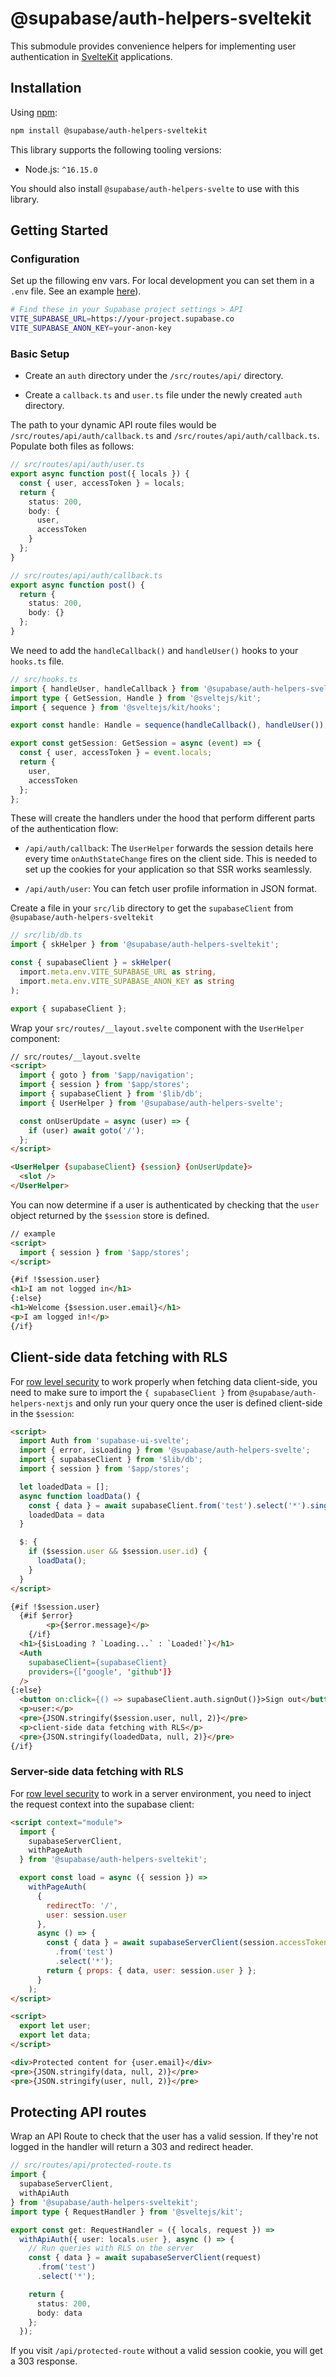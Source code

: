 # @supabase/auth-helpers-sveltekit

This submodule provides convenience helpers for implementing user authentication in [SvelteKit](https://kit.svelte.dev/) applications.

## Installation

Using [npm](https://npmjs.org):

```sh
npm install @supabase/auth-helpers-sveltekit
```

This library supports the following tooling versions:

- Node.js: `^16.15.0`

You should also install `@supabase/auth-helpers-svelte` to use with this library.

## Getting Started

### Configuration

Set up the fillowing env vars. For local development you can set them in a `.env` file. See an example [here](../../examples/sveltekit/example.env)).

```bash
# Find these in your Supabase project settings > API
VITE_SUPABASE_URL=https://your-project.supabase.co
VITE_SUPABASE_ANON_KEY=your-anon-key
```

### Basic Setup

- Create an `auth` directory under the `/src/routes/api/` directory.

- Create a `callback.ts` and `user.ts` file under the newly created `auth` directory.

The path to your dynamic API route files would be `/src/routes/api/auth/callback.ts` and `/src/routes/api/auth/callback.ts`. Populate both files as follows:

```ts
// src/routes/api/auth/user.ts
export async function post({ locals }) {
  const { user, accessToken } = locals;
  return {
    status: 200,
    body: {
      user,
      accessToken
    }
  };
}
```

```ts
// src/routes/api/auth/callback.ts
export async function post() {
  return {
    status: 200,
    body: {}
  };
}
```

We need to add the `handleCallback()` and `handleUser()` hooks to your `hooks.ts` file.

```ts
// src/hooks.ts
import { handleUser, handleCallback } from '@supabase/auth-helpers-sveltekit';
import type { GetSession, Handle } from '@sveltejs/kit';
import { sequence } from '@sveltejs/kit/hooks';

export const handle: Handle = sequence(handleCallback(), handleUser());

export const getSession: GetSession = async (event) => {
  const { user, accessToken } = event.locals;
  return {
    user,
    accessToken
  };
};
```

These will create the handlers under the hood that perform different parts of the authentication flow:

- `/api/auth/callback`: The `UserHelper` forwards the session details here every time `onAuthStateChange` fires on the client side. This is needed to set up the cookies for your application so that SSR works seamlessly.

- `/api/auth/user`: You can fetch user profile information in JSON format.

Create a file in your `src/lib` directory to get the `supabaseClient` from `@supabase/auth-helpers-sveltekit`

```ts
// src/lib/db.ts
import { skHelper } from '@supabase/auth-helpers-sveltekit';

const { supabaseClient } = skHelper(
  import.meta.env.VITE_SUPABASE_URL as string,
  import.meta.env.VITE_SUPABASE_ANON_KEY as string
);

export { supabaseClient };
```

Wrap your `src/routes/__layout.svelte` component with the `UserHelper` component:

```html
// src/routes/__layout.svelte
<script>
  import { goto } from '$app/navigation';
  import { session } from '$app/stores';
  import { supabaseClient } from '$lib/db';
  import { UserHelper } from '@supabase/auth-helpers-svelte';

  const onUserUpdate = async (user) => {
    if (user) await goto('/');
  };
</script>

<UserHelper {supabaseClient} {session} {onUserUpdate}>
  <slot />
</UserHelper>
```

You can now determine if a user is authenticated by checking that the `user` object returned by the `$session` store is defined.

```html
// example
<script>
  import { session } from '$app/stores';
</script>

{#if !$session.user}
<h1>I am not logged in</h1>
{:else}
<h1>Welcome {$session.user.email}</h1>
<p>I am logged in!</p>
{/if}
```

## Client-side data fetching with RLS

For [row level security](https://supabase.com/docs/learn/auth-deep-dive/auth-row-level-security) to work properly when fetching data client-side, you need to make sure to import the `{ supabaseClient }` from `@supabase/auth-helpers-nextjs` and only run your query once the user is defined client-side in the `$session`:

```html
<script>
  import Auth from 'supabase-ui-svelte';
  import { error, isLoading } from '@supabase/auth-helpers-svelte';
  import { supabaseClient } from '$lib/db';
  import { session } from '$app/stores';

  let loadedData = [];
  async function loadData() {
    const { data } = await supabaseClient.from('test').select('*').single();
    loadedData = data
  }

  $: {
    if ($session.user && $session.user.id) {
      loadData();
    }
  }
</script>

{#if !$session.user}
  {#if $error}
		<p>{$error.message}</p>
	{/if}
  <h1>{$isLoading ? `Loading...` : `Loaded!`}</h1>
  <Auth
    supabaseClient={supabaseClient}
    providers={['google', 'github']}
  />
{:else}
  <button on:click={() => supabaseClient.auth.signOut()}>Sign out</button>
  <p>user:</p>
  <pre>{JSON.stringify($session.user, null, 2)}</pre>
  <p>client-side data fetching with RLS</p>
  <pre>{JSON.stringify(loadedData, null, 2)}</pre>
{/if}
```

### Server-side data fetching with RLS

For [row level security](https://supabase.com/docs/learn/auth-deep-dive/auth-row-level-security) to work in a server environment, you need to inject the request context into the supabase client:

```html
<script context="module">
  import {
    supabaseServerClient,
    withPageAuth
  } from '@supabase/auth-helpers-sveltekit';

  export const load = async ({ session }) =>
    withPageAuth(
      {
        redirectTo: '/',
        user: session.user
      },
      async () => {
        const { data } = await supabaseServerClient(session.accessToken)
          .from('test')
          .select('*');
        return { props: { data, user: session.user } };
      }
    );
</script>

<script>
  export let user;
  export let data;
</script>

<div>Protected content for {user.email}</div>
<pre>{JSON.stringify(data, null, 2)}</pre>
<pre>{JSON.stringify(user, null, 2)}</pre>
```

## Protecting API routes

Wrap an API Route to check that the user has a valid session. If they're not logged in the handler will return a
303 and redirect header.

```ts
// src/routes/api/protected-route.ts
import {
  supabaseServerClient,
  withApiAuth
} from '@supabase/auth-helpers-sveltekit';
import type { RequestHandler } from '@sveltejs/kit';

export const get: RequestHandler = ({ locals, request }) =>
  withApiAuth({ user: locals.user }, async () => {
    // Run queries with RLS on the server
    const { data } = await supabaseServerClient(request)
      .from('test')
      .select('*');

    return {
      status: 200,
      body: data
    };
  });
```

If you visit `/api/protected-route` without a valid session cookie, you will get a 303 response.
